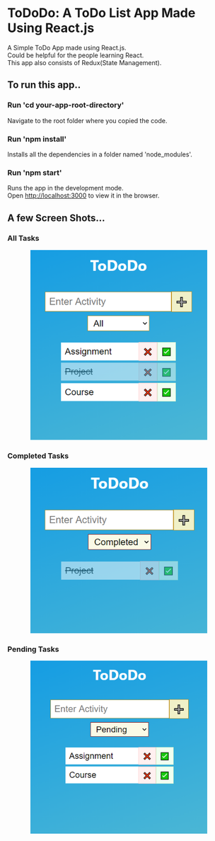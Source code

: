 # ToDoDo: A ToDo List App Made Using React.js

A Simple ToDo App made using React.js.<br/>
Could be helpful for the people learning React.<br/>
This app also consists of Redux(State Management).

## To run this app..

### Run 'cd your-app-root-directory'

Navigate to the root folder where you copied the code.

### Run 'npm install'

Installs all the dependencies in a folder named 'node_modules'.

### Run 'npm start'

Runs the app in the development mode.\
Open [http://localhost:3000](http://localhost:3000) to view it in the browser.

## A few Screen Shots...

### All Tasks

<div align="center">
    <img src="./screenshots/Overview.png" width="400px" />
</div>

### Completed Tasks

<div align="center">
    <img src="./screenshots/Category Completed.png" width="400px" />
</div>

### Pending Tasks

<div align="center">
    <img src="./screenshots/Category Pending.png" width="400px" />
</div>
